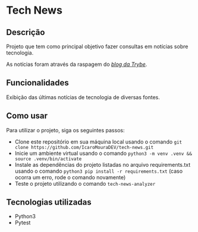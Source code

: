 # Tech News

## Descrição

Projeto que tem como principal objetivo fazer consultas em notícias sobre tecnologia.

As notícias foram através da raspagem do [_blog da Trybe_](https://blog.betrybe.com).

## Funcionalidades

Exibição das últimas notícias de tecnologia de diversas fontes.

## Como usar

Para utilizar o projeto, siga os seguintes passos:

- Clone este repositório em sua máquina local usando o comando `git clone https://github.com/IcaroMouraDEV/tech-news.git`
- Inicie um ambiente virtual usando o comando `python3 -m venv .venv && source .venv/bin/activate`
- Instale as dependências do projeto listadas no arquivo requirements.txt usando o comando `python3 pip install -r requirements.txt` (caso ocorra um erro, rode o comando novamente)
- Teste o projeto utilizando o comando `tech-news-analyzer`

## Tecnologias utilizadas

<ul>
    <li>Python3</li>
    <li>Pytest</li>
</ul>
